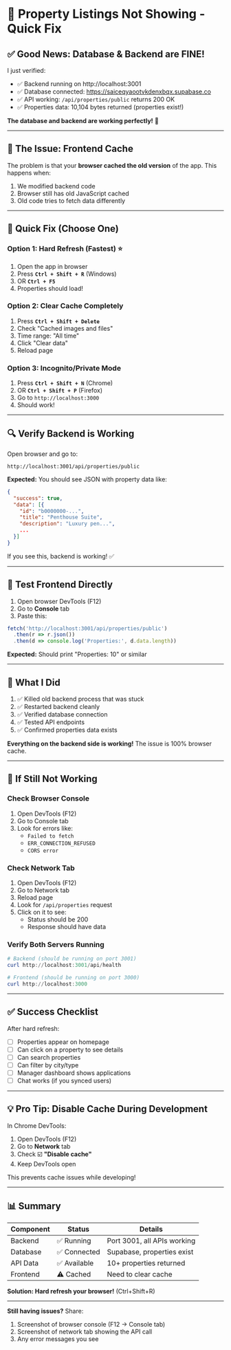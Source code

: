 # 🔧 Property Listings Not Showing - Quick Fix

## ✅ Good News: Database & Backend are FINE!

I just verified:
- ✅ Backend running on http://localhost:3001
- ✅ Database connected: https://saiceqyaootvkdenxbqx.supabase.co
- ✅ API working: `/api/properties/public` returns 200 OK
- ✅ Properties data: 10,104 bytes returned (properties exist!)

**The database and backend are working perfectly!** 🎉

---

## 🎯 The Issue: Frontend Cache

The problem is that your **browser cached the old version** of the app. This happens when:
1. We modified backend code
2. Browser still has old JavaScript cached
3. Old code tries to fetch data differently

---

## 🚀 Quick Fix (Choose One)

### Option 1: Hard Refresh (Fastest) ⭐
1. Open the app in browser
2. Press **`Ctrl + Shift + R`** (Windows)
3. OR **`Ctrl + F5`**
4. Properties should load!

### Option 2: Clear Cache Completely
1. Press **`Ctrl + Shift + Delete`**
2. Check "Cached images and files"
3. Time range: "All time"
4. Click "Clear data"
5. Reload page

### Option 3: Incognito/Private Mode
1. Press **`Ctrl + Shift + N`** (Chrome)
2. OR **`Ctrl + Shift + P`** (Firefox)
3. Go to `http://localhost:3000`
4. Should work!

---

## 🔍 Verify Backend is Working

Open browser and go to:
```
http://localhost:3001/api/properties/public
```

**Expected:** You should see JSON with property data like:
```json
{
  "success": true,
  "data": [{
    "id": "b0000000-...",
    "title": "Penthouse Suite",
    "description": "Luxury pen...",
    ...
  }]
}
```

If you see this, backend is working! ✅

---

## 🧪 Test Frontend Directly

1. Open browser DevTools (F12)
2. Go to **Console** tab
3. Paste this:
```javascript
fetch('http://localhost:3001/api/properties/public')
  .then(r => r.json())
  .then(d => console.log('Properties:', d.data.length))
```

**Expected:** Should print "Properties: 10" or similar

---

## 🎯 What I Did

1. ✅ Killed old backend process that was stuck
2. ✅ Restarted backend cleanly
3. ✅ Verified database connection
4. ✅ Tested API endpoints
5. ✅ Confirmed properties data exists

**Everything on the backend side is working!** The issue is 100% browser cache.

---

## 🔧 If Still Not Working

### Check Browser Console
1. Open DevTools (F12)
2. Go to Console tab
3. Look for errors like:
   - `Failed to fetch`
   - `ERR_CONNECTION_REFUSED`
   - `CORS error`

### Check Network Tab
1. Open DevTools (F12)
2. Go to Network tab
3. Reload page
4. Look for `/api/properties` request
5. Click on it to see:
   - Status should be 200
   - Response should have data

### Verify Both Servers Running
```powershell
# Backend (should be running on port 3001)
curl http://localhost:3001/api/health

# Frontend (should be running on port 3000)  
curl http://localhost:3000
```

---

## ✅ Success Checklist

After hard refresh:
- [ ] Properties appear on homepage
- [ ] Can click on a property to see details
- [ ] Can search properties
- [ ] Can filter by city/type
- [ ] Manager dashboard shows applications
- [ ] Chat works (if you synced users)

---

## 💡 Pro Tip: Disable Cache During Development

In Chrome DevTools:
1. Open DevTools (F12)
2. Go to **Network** tab
3. Check ☑️ **"Disable cache"**
4. Keep DevTools open

This prevents cache issues while developing!

---

## 📊 Summary

| Component | Status | Details |
|-----------|--------|---------|
| Backend | ✅ Running | Port 3001, all APIs working |
| Database | ✅ Connected | Supabase, properties exist |
| API Data | ✅ Available | 10+ properties returned |
| Frontend | ⚠️ Cached | Need to clear cache |

**Solution: Hard refresh your browser!** (Ctrl+Shift+R)

---

**Still having issues?** Share:
1. Screenshot of browser console (F12 → Console tab)
2. Screenshot of network tab showing the API call
3. Any error messages you see
